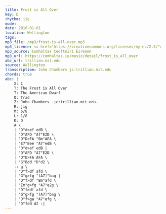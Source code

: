 ```yaml
---
title: Frost is All Over
key: D
rhythm: jig
mode: 
date: 2016-01-01
location: Wellington
tags: 
mp3_file: /mp3/frost-is-all-over.mp3
mp3_licence: <a href="https://creativecommons.org/licenses/by-nc/2.5/">CC-BY-NC-2.5</a>
mp3_source: Comhaltas Ceoltóirí Éireann
mp3_url: https://comhaltas.ie/music/detail/frost_is_all_over
abc_url: trillian.mit.edu
source: Wellington
transcription: John Chambers jc:trillian.mit.edu
chords: true
abc: |
    X: 1
    T: The Frost is All Over
    T: The American Dwarf
    O: Trad
    Z: John Chambers -jc:trillian.mit.edu-
    R: jig
    M: 6/8
    L: 1/8
    K: D
    A \
    | "D"d>ef edB \
    | "D"AFD "A7"E2D \
    | "D"D>FA "Bm"AFA \
    | "E7"Bee "A7"edB \
    | "D"d>ef edB |
    | "D"AFD "A7"E2D \
    | "D"D>FA AFA \
    | "G"Bdd "D"d2 \
    :: g \
    | "D"f>df afd \
    | "G"g>fg "(A7)"bag |
    | "D"f>df "Bm"afd \
    | "Em"g>fg "A7"e2g \
    | "D"f>df afd \
    | "G"g>fg "(A7)"bag \
    | "D"f>ga "A7"efg \
    | "D"fdd d2 :|
---
```


